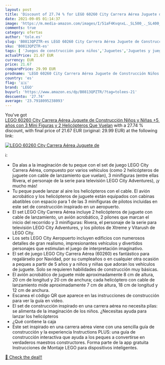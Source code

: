 ```yaml
---
layout: post
title: 'Discount of 27.74 % for LEGO 60260 City Carrera Aérea Juguete de'
date: 2021-09-05 01:14:37
image: 'https://m.media-amazon.com/images/I/51aF4KvqnxL._SL500_._SL400_.jpg'
comments: true
category: ofertas
author: 'tole.es'
slug: 'B0813QPZTR-es LEGO 60260 City Carrera Aérea Juguete de Construcción...'
sku: 'B0813QPZTR-es'
tags: [ 'Juegos de construcción para niños','Juguetes','Juguetes y juegos','Sets de construcción','lego', ]
actualPrice: 21.67 EUR
currency: EUR
price: 21.67
comparePrice: 29.99 EUR
prodname: 'LEGO 60260 City Carrera Aérea Juguete de Construcción Niños y Niñas +5 años con 3 Mini Figuras y 2 Helicópteros Que Vuelan'
country: 'es'
flag: '🇪🇸'
brand: 'LEGO'
buyurl: 'https://www.amazon.es/dp/B0813QPZTR/?tag=tolees-21'
descuento: '27.74'
average: '23.7918095238093'
---
```


You've got [LEGO 60260 City Carrera Aérea Juguete de Construcción Niños y Niñas +5 años con 3 Mini Figuras y 2 Helicópteros Que Vuelan](https://www.amazon.es/dp/B0813QPZTR/?tag=tolees-21) with a  27.74 % discount, with final price of 21.67 EUR (original: 29.99 EUR) at the following link:

[![LEGO 60260 City Carrera Aérea Juguete de](https://m.media-amazon.com/images/I/51aF4KvqnxL._SL500_._SL400_.jpg)](https://www.amazon.es/dp/B0813QPZTR/?tag=tolees-21)

ℹ️:

- Da alas a la imaginación de tu peque con el set de juego LEGO City Carrera Aérea, compuesto por varios vehículos (como 2 helicópteros de juguete con cable de lanzamiento que vuelan), 3 minifiguras (entre ellas Rivera, el personaje de la serie para televisión LEGO City Adventures), ¡y mucho más!
- Tu peque puede lanzar al aire los helicópteros con el cable. El avión acrobático y los helicópteros de juguete están equipados con cabinas abatibles con espacio para 1 de las 3 minifiguras de pilotos incluidas en este set de construcción inspirado en un aeropuerto.
- El set LEGO City Carrera Aérea incluye 2 helicópteros de juguete con cable de lanzamiento, un avión acrobático, 2 pilones que marcan el inicio del recorrido y 3 minifiguras: Rivera, el personaje de la serie para televisión LEGO City Adventures, y los pilotos de Xtreme y Vitarush de LEGO City.
- Los sets LEGO City Aeropuerto incluyen edificios con numerosos detalles de gran realismo, impresionantes vehículos y divertidos personajes que estimulan el juego de interpretación imaginativo.
- El set de juego LEGO City Carrera Aérea (60260) es fantástico para regalárselo por Navidad, por su cumpleaños o en cualquier otra ocasión a peques a partir de 5 años y a niños y niñas que adoran los vehículos de juguete. Solo se requieren habilidades de construcción muy básicas.
- El avión acrobático de juguete mide aproximadamente 8 cm de altura, 20 cm de longitud y 20 cm de anchura; cada helicóptero con cable de lanzamiento mide aproximadamente 7 cm de altura, 18 cm de longitud y 12 cm de anchura.
- Escanea el código QR que aparece en las instrucciones de construcción para ver la guía en video.
- El set de construcción inspirado en una carrera aérea no necesita pilas: se alimenta de la imaginación de los niños. ¿Necesitas ayuda para lanzar los helicópteros
- ¿Qué contiene la caja
- Este set inspirado en una carrera aérea viene con una sencilla guía de construcción y la experiencia Instructions PLUS: una guía de construcción interactiva que ayuda a los peques a convertirse en verdaderos maestros constructores. Forma parte de la app gratuita Instrucciones de Montaje LEGO para dispositivos inteligentes.

[🛒 Check the deal!!](https://www.amazon.es/dp/B0813QPZTR/?tag=tolees-21)
